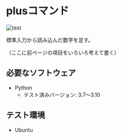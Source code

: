 # plusコマンド

![test](https://github.com/ryuichiueda/robosys2022/actions/workflows/test.yml/badge.svg)

標準入力から読み込んだ数字を足す。

（ここに前ページの項目をいろいろ考えて書く）

## 必要なソフトウェア

* Python
  * テスト済みバージョン: 3.7〜3.10

## テスト環境

* Ubuntu
